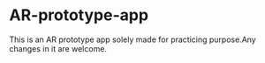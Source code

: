 # AR-prototype-app
This is an AR prototype app solely made for practicing purpose.Any changes in it are welcome.

